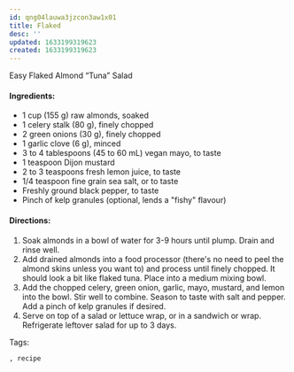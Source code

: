```yaml
---
id: qng04lauwa3jzcon3aw1x01
title: Flaked
desc: ''
updated: 1633199319623
created: 1633199319623
---
```


Easy Flaked Almond “Tuna” Salad
#### Ingredients:

* 1 cup (155 g) raw almonds, soaked
* 1 celery stalk (80 g), finely chopped
* 2 green onions (30 g), finely chopped
* 1 garlic clove (6 g), minced
* 3 to 4 tablespoons (45 to 60 mL) vegan mayo, to taste
* 1 teaspoon Dijon mustard
* 2 to 3 teaspoons fresh lemon juice, to taste
* 1/4 teaspoon fine grain sea salt, or to taste
* Freshly ground black pepper, to taste
* Pinch of kelp granules (optional, lends a "fishy" flavour)

#### Directions:

1. Soak almonds in a bowl of water for 3-9 hours until plump. Drain and rinse well.
2. Add drained almonds into a food processor (there's no need to peel the almond skins unless you want to) and process until finely chopped. It should look a bit like flaked tuna. Place into a medium mixing bowl.
3. Add the chopped celery, green onion, garlic, mayo, mustard, and lemon into the bowl. Stir well to combine. Season to taste with salt and pepper. Add a pinch of kelp granules if desired.
4. Serve on top of a salad or lettuce wrap, or in a sandwich or wrap. Refrigerate leftover salad for up to 3 days.

Tags:

    , recipe
